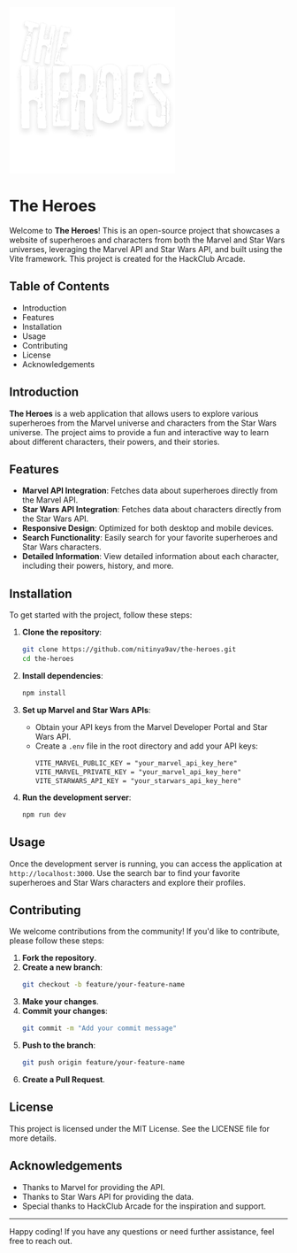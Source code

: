 <img src="./public/the-heroes.svg" width="300" height="300" alt="Logo">

# The Heroes

Welcome to **The Heroes**! This is an open-source project that showcases a website of superheroes and characters from both the Marvel and Star Wars universes, leveraging the Marvel API and Star Wars API, and built using the Vite framework. This project is created for the HackClub Arcade.

## Table of Contents

- Introduction
- Features
- Installation
- Usage
- Contributing
- License
- Acknowledgements

## Introduction

**The Heroes** is a web application that allows users to explore various superheroes from the Marvel universe and characters from the Star Wars universe. The project aims to provide a fun and interactive way to learn about different characters, their powers, and their stories.

## Features

- **Marvel API Integration**: Fetches data about superheroes directly from the Marvel API.
- **Star Wars API Integration**: Fetches data about characters directly from the Star Wars API.
- **Responsive Design**: Optimized for both desktop and mobile devices.
- **Search Functionality**: Easily search for your favorite superheroes and Star Wars characters.
- **Detailed Information**: View detailed information about each character, including their powers, history, and more.

## Installation

To get started with the project, follow these steps:

1. **Clone the repository**:
    ```bash
    git clone https://github.com/nitinya9av/the-heroes.git
    cd the-heroes
    ```

2. **Install dependencies**:
    ```bash
    npm install
    ```

3. **Set up Marvel and Star Wars APIs**:
    - Obtain your API keys from the Marvel Developer Portal and Star Wars API.
    - Create a `.env` file in the root directory and add your API keys:
        ```env
        VITE_MARVEL_PUBLIC_KEY = "your_marvel_api_key_here"
        VITE_MARVEL_PRIVATE_KEY = "your_marvel_api_key_here"
        VITE_STARWARS_API_KEY = "your_starwars_api_key_here"
        ```

4. **Run the development server**:
    ```bash
    npm run dev
    ```

## Usage

Once the development server is running, you can access the application at `http://localhost:3000`. Use the search bar to find your favorite superheroes and Star Wars characters and explore their profiles.

## Contributing

We welcome contributions from the community! If you'd like to contribute, please follow these steps:

1. **Fork the repository**.
2. **Create a new branch**:
    ```bash
    git checkout -b feature/your-feature-name
    ```
3. **Make your changes**.
4. **Commit your changes**:
    ```bash
    git commit -m "Add your commit message"
    ```
5. **Push to the branch**:
    ```bash
    git push origin feature/your-feature-name
    ```
6. **Create a Pull Request**.

## License

This project is licensed under the MIT License. See the LICENSE file for more details.

## Acknowledgements

- Thanks to Marvel for providing the API.
- Thanks to Star Wars API for providing the data.
- Special thanks to HackClub Arcade for the inspiration and support.

---

Happy coding! If you have any questions or need further assistance, feel free to reach out.